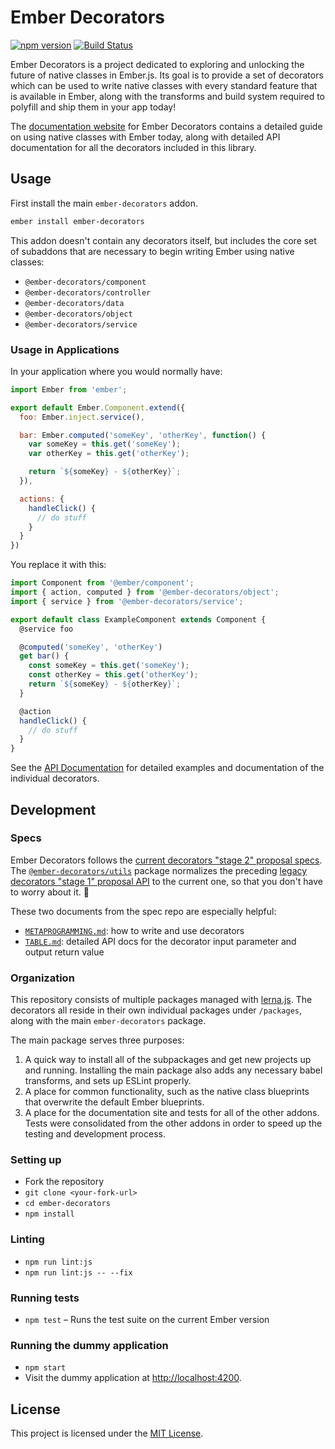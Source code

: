 Ember Decorators
==============================================================================

[![npm version](https://badge.fury.io/js/ember-decorators.svg)](https://badge.fury.io/js/ember-decorators)
[![Build Status](https://travis-ci.org/ember-decorators/ember-decorators.svg?branch=master)](https://travis-ci.org/ember-decorators/ember-decorators)

Ember Decorators is a project dedicated to exploring and unlocking the future
of native classes in Ember.js. Its goal is to provide a set of decorators which
can be used to write native classes with every standard feature that is
available in Ember, along with the transforms and build system required to
polyfill and ship them in your app today!

The [documentation website](https://ember-decorators.github.io/ember-decorators)
for Ember Decorators contains a detailed guide on using native classes with
Ember today, along with detailed API documentation for all the decorators
included in this library.

Usage
------------------------------------------------------------------------------

First install the main `ember-decorators` addon.

```sh
ember install ember-decorators
```

This addon doesn't contain any decorators itself, but includes the core set of
subaddons that are necessary to begin writing Ember using native classes:

* `@ember-decorators/component`
* `@ember-decorators/controller`
* `@ember-decorators/data`
* `@ember-decorators/object`
* `@ember-decorators/service`

### Usage in Applications

In your application where you would normally have:

```js
import Ember from 'ember';

export default Ember.Component.extend({
  foo: Ember.inject.service(),

  bar: Ember.computed('someKey', 'otherKey', function() {
    var someKey = this.get('someKey');
    var otherKey = this.get('otherKey');

    return `${someKey} - ${otherKey}`;
  }),

  actions: {
    handleClick() {
      // do stuff
    }
  }
})

```

You replace it with this:

```js
import Component from '@ember/component';
import { action, computed } from '@ember-decorators/object';
import { service } from '@ember-decorators/service';

export default class ExampleComponent extends Component {
  @service foo

  @computed('someKey', 'otherKey')
  get bar() {
    const someKey = this.get('someKey');
    const otherKey = this.get('otherKey');
    return `${someKey} - ${otherKey}`;
  }

  @action
  handleClick() {
    // do stuff
  }
}
```

See the [API Documentation](https://ember-decorators.github.io/ember-decorators)
for detailed examples and documentation of the individual decorators.

Development
------------------------------------------------------------------------------

### Specs

Ember Decorators follows the [current decorators "stage 2" proposal specs](https://github.com/tc39/proposal-decorators).
The [`@ember-decorators/utils`](https://github.com/ember-decorators/ember-decorators/tree/master/packages/utils)
package normalizes the preceding [legacy decorators "stage 1" proposal API](https://github.com/loganfsmyth/babel-plugin-transform-decorators-legacy#why-legacy)
to the current one, so that you don't have to worry about it. :hugs:

These two documents from the spec repo are especially helpful:

- [`METAPROGRAMMING.md`](https://github.com/tc39/proposal-decorators/blob/master/METAPROGRAMMING.md):
  how to write and use decorators
- [`TABLE.md`](https://github.com/tc39/proposal-decorators/blob/master/TABLE.md):
  detailed API docs for the decorator input parameter and output return value

### Organization

This repository consists of multiple packages managed with [lerna.js](https://lernajs.io/).
The decorators all reside in their own individual packages under `/packages`,
along with the main `ember-decorators` package.

The main package serves three purposes:

1. A quick way to install all of the subpackages and get new projects up and
  running. Installing the main package also adds any necessary babel transforms,
  and sets up ESLint properly.
2. A place for common functionality, such as the native class blueprints that
  overwrite the default Ember blueprints.
3. A place for the documentation site and tests for all of the other addons.
  Tests were consolidated from the other addons in order to speed up the testing
  and development process.

### Setting up

* Fork the repository
* `git clone <your-fork-url>`
* `cd ember-decorators`
* `npm install`

### Linting

* `npm run lint:js`
* `npm run lint:js -- --fix`

### Running tests

* `npm test` – Runs the test suite on the current Ember version

### Running the dummy application

* `npm start`
* Visit the dummy application at [http://localhost:4200](http://localhost:4200).

License
------------------------------------------------------------------------------

This project is licensed under the [MIT License](LICENSE.md).

